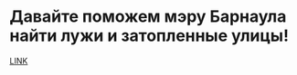 # Давайте поможем мэру Барнаула найти лужи и затопленные улицы!



[LINK](https://varlamov.ru/2479629.html)